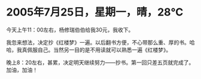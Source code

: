 # 2005年7月25日，星期一，晴，28℃
今天上午11：00左右，杨修瑞伯伯给我30元，我收下。

我忽来想法，决定抄《红楼梦》一遍。以后翻书方便，不心带那么重、厚的书。哈哈，我真佩服自己。当然另一目的是不用读就可以熟悉一遍《红楼梦》。

晚上8：20左右，甚累，决定明天继续努力——抄书。第一回只差五页就完成了。加油，加油！

